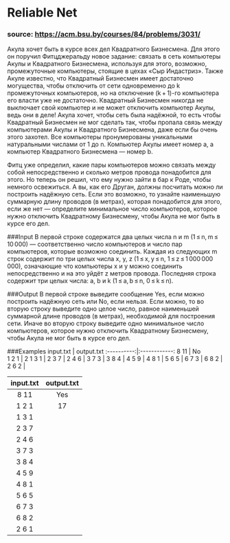# Reliable Net

### source: https://acm.bsu.by/courses/84/problems/3031/

Акула хочет быть в курсе всех дел Квадратного Бизнесмена. Для этого он поручил Фитцджеральду новое задание: связать в сеть компьютеры Акулы и Квадратного Бизнесмена, используя для этого, возможно, промежуточные компьютеры, стоящие в цехах «Сыр Индастриз». Также Акуле известно, что Квадратный Бизнесмен имеет достаточно могущества, чтобы отключить от сети одновременно до k промежуточных компьютеров, но на отключение (k + 1)-го компьютера его власти уже не достаточно. Квадратный Бизнесмен никогда не выключает свой компьютер и не может отключить компьютер Акулы, ведь они в деле! Акула хочет, чтобы сеть была надёжной, то есть чтобы Квадратный Бизнесмен не мог сделать так, чтобы пропала связь между компьютерами Акулы и Квадратного Бизнесмена, даже если бы очень этого захотел. Все компьютеры пронумерованы уникальными натуральными числами от 1 до n. Компьютер Акулы имеет номер a, а компьютер Квадратного Бизнесмена — номер b.

Фитц уже определил, какие пары компьютеров можно связать между собой непосредственно и сколько метров провода понадобится для этого. Но теперь он решил, что ему нужно зайти в бар к Роде, чтобы немного освежиться. А вы, как его Друган, должны посчитать можно ли построить надёжную сеть. Если это возможно, то узнайте наименьшую суммарную длину проводов (в метрах), которая понадобится для этого, если же нет — определите минимальное число компьютеров, которое нужно отключить Квадратному Бизнесмену, чтобы Акула не мог быть в курсе его дел.

###Input
В первой строке содержатся два целых числа n и m (1 ≤ n, m ≤ 10 000) — соответственно число компьютеров и число пар компьютеров, которые возможно соединить.
Каждая из следующих m строк содержит по три целых числа x, y, z (1 ≤ x, y ≤ n, 1 ≤ z ≤ 1 000 000 000), означающие что компьютеры x и y можно соединить непосредственно и на это уйдёт z метров провода. Последняя строка содержит три целых числа: a, b и k (1 ≤ a, b ≤ n, 0 ≤ k ≤ n).

###Output
В первой строке выведите сообщение Yes, если можно построить надёжную сеть или No, если нельзя. Если можно, то во вторую строку выведите одно целое число, равное наименьшей суммарной длине проводов (в метрах), необходимой для построения сети. Иначе во вторую строку выведите одно минимальное число компьютеров, которое нужно отключить Квадратному Бизнесмену, чтобы Акула не мог быть в курсе его дел.

###Examples
input.txt   | output.txt 
:----------:|:------------:
8 11        |     No   
1 2 1       |     2 
1 3 1       |
2 3 7       |
2 4 6       |
3 7 3       |
3 8 4       |
4 5 9       |
4 8 1       |
5 6 5       |
6 7 3       |
6 8 2       |
2 6 2       |

input.txt   | output.txt 
:----------:|:------------:
8 11        |     Yes   
1 2 1       |     17
1 3 1       |
2 3 7       |
2 4 6       |
3 7 3       |
3 8 4       |
4 5 9       |
4 8 1       |
5 6 5       |
6 7 3       |
6 8 2       |
2 6 1       |